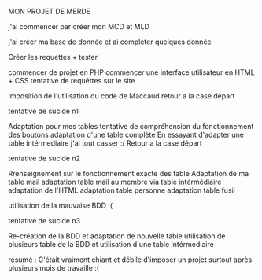 MON PROJET DE MERDE

j'ai commencer par créer mon MCD et MLD

j'ai créer ma base de donnée et ai completer quelques donnée

Créer les requettes + tester

commencer de projet en PHP
commencer une interface utilisateur en HTML + CSS
tentative de requêttes sur le site

Imposition de l'utilisation du code de Maccaud
retour a la case départ

tentative de sucide n1

Adaptation pour mes tables
tentative de compréhension du fonctionnement des boutons
adaptation d'une table complète
En essayant d'adapter une table intérmediaire j'ai tout casser :/
Retour a la case départ

tentative de sucide n2

Rrenseignement sur le fonctionnement exacte des table
Adaptation de ma table mail
adaptation table mail au membre via table intérmédiaire
adaptation de l'HTML
adaptation table personne
adaptation table fusil

utilisation de la mauvaise BDD :(

tentative de sucide n3

Re-création de la BDD et adaptation de nouvelle table
utilisation de plusieurs table de la BDD et utilisation d'une table intérmediaire

résumé : C'était vraiment chiant et débile d'imposer un projet surtout après plusieurs mois de travaille :(


